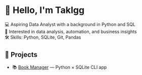 # 👋 Hello, I'm TakIgg

💻 Aspiring Data Analyst with a background in Python and SQL  
🔎 Interested in data analysis, automation, and business insights  
🛠️ Skills: Python, SQLite, Git, Pandas  

## 📂 Projects

- 📚 [Book Manager](https://github.com/TakIgg/book_manager) — Python × SQLite CLI app
